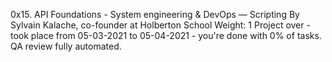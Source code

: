 0x15. API
 Foundations - System engineering & DevOps ― Scripting
 By Sylvain Kalache, co-founder at Holberton School
 Weight: 1
 Project over - took place from 05-03-2021 to 05-04-2021 - you're done with 0% of tasks.
 QA review fully automated.